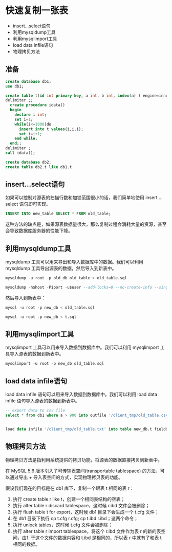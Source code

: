 # 快速复制一张表

- insert...select语句
- 利用mysqldump工具
- 利用mysqlimport工具
- load data infile语句
- 物理拷贝方法

## 准备

```sql
create database db1;
use db1;

create table t(id int primary key, a int, b int, index(a) ) engine=innodb;
delimiter ;;
  create procedure idata()
  begin
    declare i int;
    set i=1;
    while(i<=1000)do
      insert into t values(i,i,i);
      set i=i+1;
    end while;
  end;;
delimiter ;
call idata();

create database db2;
create table db2.t like db1.t

```

## insert...select语句

如果可以控制对源表的扫描行数和加锁范围很小的话，我们简单地使用 insert … select 语句即可实现。

```sql
INSERT INTO new_table SELECT * FROM old_table;
```

这种方法的缺点是，如果源表数据量很大，那么复制过程会消耗大量的资源，甚至会导致数据库服务器的性能下降。

## 利用mysqldump工具

mysqldump 工具可以用来导出和导入数据库中的数据。我们可以利用 mysqldump 工具导出源表的数据，然后导入到新表中。

```sql
mysqldump -u root -p old_db old_table > old_table.sql

mysqldump -h$host -P$port -u$user --add-locks=0 --no-create-info --single-transaction  --set-gtid-purged=OFF db1 t --where="a>900" --result-file=/client_tmp/t.sql
```

然后导入到新表中：

```sql
mysql -u root -p new_db < old_table.sql

mysql -u root -p new_db < t.sql
```

## 利用mysqlimport工具

mysqlimport 工具可以用来导入数据到数据库中。我们可以利用 mysqlimport 工具导入源表的数据到新表中。

```sql
mysqlimport -u root -p new_db old_table.sql
```

## load data infile语句

load data infile 语句可以用来导入数据到数据库中。我们可以利用 load data infile 语句导入源表的数据到新表中。

```sql
-- export data to csv file
select * from db1 where a > 900 into outfile '/client_tmp/old_table.csv' fields terminated by ',' lines terminated by '\n';


load data infile '/client_tmp/old_table.txt' into table new_db.t fields terminated by ',' lines terminated by '\n' (id, a, b);
```

## 物理拷贝方法

物理拷贝方法是指利用系统提供的拷贝功能，将源表的数据直接拷贝到新表中。

在 MySQL 5.6 版本引入了可传输表空间(transportable tablespace) 的方法，可以通过导出 + 导入表空间的方式，实现物理拷贝表的功能。

假设我们现在的目标是在 db1 库下，复制一个跟表 t 相同的表 r：

1. 执行 create table r like t，创建一个相同表结构的空表；
2. 执行 alter table r discard tablespace，这时候 r.ibd 文件会被删除；
3. 执行 flush table t for export，这时候 db1 目录下会生成一个 t.cfg 文件；
4. 在 db1 目录下执行 cp t.cfg r.cfg; cp t.ibd r.ibd；这两个命令；
5. 执行 unlock tables，这时候 t.cfg 文件会被删除；
6. 执行 alter table r import tablespace，将这个 r.ibd 文件作为表 r 的新的表空间，由1. 于这个文件的数据内容和 t.ibd 是相同的，所以表 r 中就有了和表 t 相同的数据。
